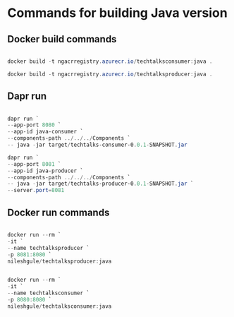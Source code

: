 # Commands for building Java version

## Docker build commands

```Powershell

docker build -t ngacrregistry.azurecr.io/techtalksconsumer:java .

docker build -t ngacrregistry.azurecr.io/techtalksproducer:java .

```

## Dapr run 

```Powershell

dapr run `
--app-port 8080 `
--app-id java-consumer `
--components-path ../../../Components `
-- java -jar target/techtalks-consumer-0.0.1-SNAPSHOT.jar

dapr run `
--app-port 8081 `
--app-id java-producer `
--components-path ../../../Components `
-- java -jar target/techtalks-producer-0.0.1-SNAPSHOT.jar `
--server.port=8081

```

## Docker run commands

```Powershell

docker run --rm `
-it `
--name techtalksproducer `
-p 8081:8080 `
nileshgule/techtalksproducer:java


docker run --rm `
-it `
--name techtalksconsumer `
-p 8080:8080 `
nileshgule/techtalksconsumer:java

```